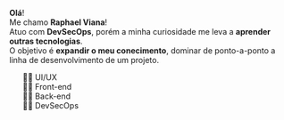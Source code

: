 <strong>Olá</strong>! <br>
Me chamo <strong>Raphael Viana</strong>! <br>
Atuo com <strong>DevSecOps</strong>, porém a minha curiosidade me leva a <strong>aprender outras tecnologias</strong>. <br>
O objetivo é <strong>expandir o meu conecimento</strong>, dominar de ponto-a-ponto a linha de desenvolvimento de um projeto.

<ul type="none"/>
  <li> 🥷🏻 UI/UX</li>
  <li> 🥷🏻 Front-end</li>
  <li> 🥷🏻 Back-end</li>
  <li> 🥷🏻 DevSecOps</li>
</ul>

